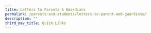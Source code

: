 ```yaml
---
title: Letters to Parents & Guardians
permalink: /parents-and-students/letters-to-parent-and-guardians/
description: ""
third_nav_title: Quick Links
---
```

